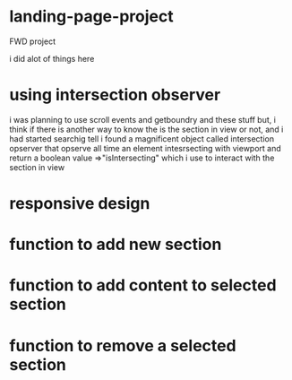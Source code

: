 # landing-page-project
FWD project

i did alot of things here 
# using intersection observer
i was planning to use scroll events and getboundry and these stuff but,
i think if there is another way to know the is the section in view or not,
and i had started searchig tell i found a magnificent object called
intersection opserver that opserve all time an element intesrsecting with
viewport and return a boolean value =>"isIntersecting" which i use to 
interact with the section in view 

# responsive design

# function to add new section 
# function to add content to selected section 
# function to remove a selected section 
